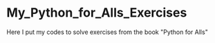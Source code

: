 # My_Python_for_Alls_Exercises
Here I put my codes to solve exercises from the book "Python for Alls"
